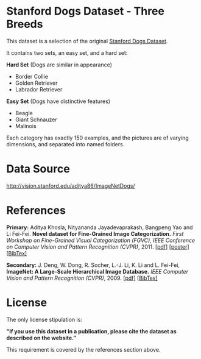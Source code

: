 # Stanford Dogs Dataset - Three Breeds

This dataset is a selection of the original [Stanford Dogs Dataset](http://vision.stanford.edu/aditya86/ImageNetDogs/).

It contains two sets, an easy set, and a hard set:

**Hard Set** (Dogs are similar in appearance)

* Border Collie
* Golden Retriever
* Labrador Retriever

**Easy Set** (Dogs have distinctive features)

* Beagle
* Giant Schnauzer
* Malinois

Each category has exactly 150 examples, and the pictures are of varying dimensions, and separated into named folders.

# Data Source

http://vision.stanford.edu/aditya86/ImageNetDogs/

# References

**Primary:**
 Aditya Khosla, Nityananda Jayadevaprakash, Bangpeng Yao and Li Fei-Fei. **Novel dataset for Fine-Grained Image Categorization.** *First Workshop on Fine-Grained Visual Categorization (FGVC), IEEE Conference on Computer Vision and Pattern Recognition (CVPR)*, 2011. [[pdf\]](http://people.csail.mit.edu/khosla/papers/fgvc2011.pdf) [[poster\]](http://vision.stanford.edu/documents/KhoslaJayadevaprakashYaoFeiFei_FGVC2011.pdf) [[BibTex\]](http://vision.stanford.edu/bibTex/KhoslaJayadevaprakashYaoFeiFei_FGVC2011.bib)

**Secondary:**
 J. Deng, W. Dong, R. Socher, L.-J. Li, K. Li and L. Fei-Fei, **ImageNet: A Large-Scale Hierarchical Image Database.** *IEEE Computer Vision and Pattern Recognition (CVPR)*, 2009. [[pdf\]](http://www.image-net.org/papers/imagenet_cvpr09.pdf) [[BibTex\]](http://www.image-net.org/papers/imagenet_cvpr09.bib)

# License

The only license stipulation is: 

**"If you use this dataset in a publication, please cite the dataset as described on the website."**

This requirement is covered by the references section above.



